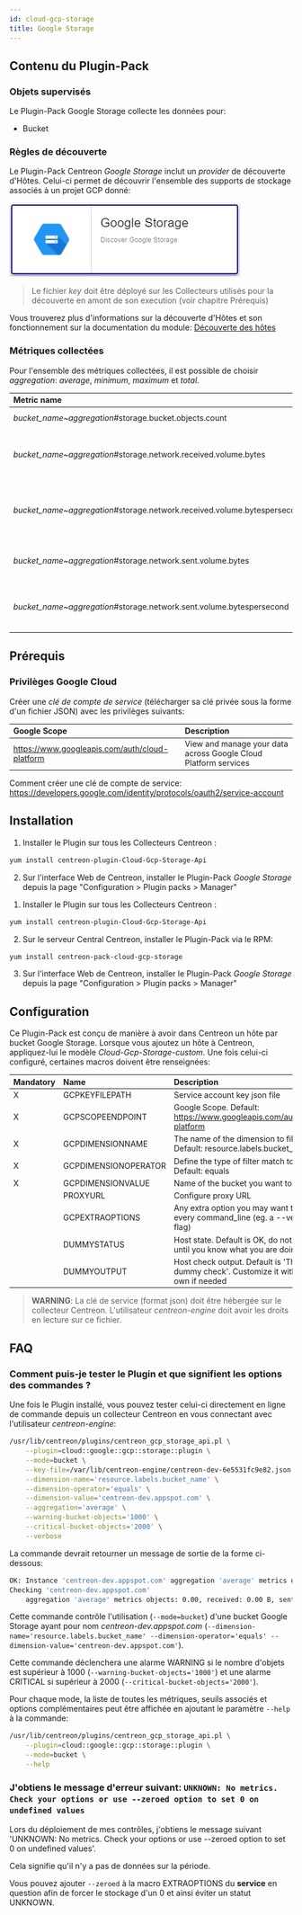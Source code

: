 ```yaml
---
id: cloud-gcp-storage
title: Google Storage
---
```


## Contenu du Plugin-Pack

### Objets supervisés

Le Plugin-Pack Google Storage collecte les données pour:
* Bucket

### Règles de découverte

Le Plugin-Pack Centreon *Google Storage* inclut un *provider* de découverte d'Hôtes.
Celui-ci permet de découvrir l'ensemble des supports de stockage associés à un projet GCP donné:

![image](../../../assets/integrations/plugin-packs/procedures/cloud-gcp-storage-provider.png)

> Le fichier *key* doit être déployé sur les Collecteurs utilisés pour la découverte en amont de son execution (voir chapitre Prérequis)

Vous trouverez plus d'informations sur la découverte d'Hôtes et son fonctionnement sur la documentation du module:
[Découverte des hôtes](../../../monitoring/discovery/hosts-discovery)

### Métriques collectées

Pour l'ensemble des métriques collectées, il est possible de choisir *aggregation*: _average_, _minimum_, _maximum_ et _total_.

<!--DOCUSAURUS_CODE_TABS-->

<!--Bucket-->

| Metric name                                                                | Description                                         | Unit  |
| :------------------------------------------------------------------------- | :-------------------------------------------------- | :---- |
| *bucket_name*~*aggregation*#storage.bucket.objects.count                   | Number of objects                                   |       |
| *bucket_name*~*aggregation*#storage.network.received.volume.bytes          | Count of bytes received over the network            | B     |
| *bucket_name*~*aggregation*#storage.network.received.volume.bytespersecond | Count of bytes received per second over the network | B/s   |
| *bucket_name*~*aggregation*#storage.network.sent.volume.bytes              | Count of bytes sent over the network                | B     |
| *bucket_name*~*aggregation*#storage.network.sent.volume.bytespersecond     | Count of bytes sent per second over the network     | B/s   |

<!--END_DOCUSAURUS_CODE_TABS-->

## Prérequis

### Privilèges Google Cloud

Créer une *clé de compte de service* (télécharger sa clé privée sous la forme d'un fichier JSON) avec les privilèges suivants:

| Google Scope                                     | Description                                                     |
| :----------------------------------------------- | :-------------------------------------------------------------- |
| https://www.googleapis.com/auth/cloud-platform   | View and manage your data across Google Cloud Platform services |

Comment créer une clé de compte de service: https://developers.google.com/identity/protocols/oauth2/service-account

## Installation

<!--DOCUSAURUS_CODE_TABS-->

<!--Online IMP Licence & IT-100 Editions-->

1. Installer le Plugin sur tous les Collecteurs Centreon :

```bash
yum install centreon-plugin-Cloud-Gcp-Storage-Api
```

2. Sur l'interface Web de Centreon, installer le Plugin-Pack *Google Storage* depuis la page "Configuration > Plugin packs > Manager"

<!--Offline IMP License-->

1. Installer le Plugin sur tous les Collecteurs Centreon :

```bash
yum install centreon-plugin-Cloud-Gcp-Storage-Api
```

2. Sur le serveur Central Centreon, installer le Plugin-Pack via le RPM:

```bash
yum install centreon-pack-cloud-gcp-storage
```

3. Sur l'interface Web de Centreon, installer le Plugin-Pack *Google Storage* depuis la page "Configuration > Plugin packs > Manager"

<!--END_DOCUSAURUS_CODE_TABS-->

## Configuration

Ce Plugin-Pack est conçu de manière à avoir dans Centreon un hôte par bucket Google Storage.
Lorsque vous ajoutez un hôte à Centreon, appliquez-lui le modèle *Cloud-Gcp-Storage-custom*. 
Une fois celui-ci configuré, certaines macros doivent être renseignées:

| Mandatory   | Name                 | Description                                                                                 |
| :---------- | :------------------- | :------------------------------------------------------------------------------------------ |
| X           | GCPKEYFILEPATH       | Service account key json file                                                               |
| X           | GCPSCOPEENDPOINT     | Google Scope. Default: https://www.googleapis.com/auth/cloud-platform                       |
| X           | GCPDIMENSIONNAME     | The name of the dimension to filter on. Default: resource.labels.bucket_name                |
| X           | GCPDIMENSIONOPERATOR | Define the type of filter match to use. Default: equals                                     |
| X           | GCPDIMENSIONVALUE    | Name of the bucket you want to monitor.                                                     |
|             | PROXYURL             | Configure proxy URL                                                                         |
|             | GCPEXTRAOPTIONS      | Any extra option you may want to add to every command_line (eg. a --verbose flag)           |
|             | DUMMYSTATUS          | Host state. Default is OK, do not modify it until you know what you are doing               |
|             | DUMMYOUTPUT          | Host check output. Default is 'This is a dummy check'. Customize it with your own if needed |

> **WARNING**: La clé de service (format json) doit être hébergée sur le collecteur Centreon. L'utilisateur *centreon-engine* doit avoir les droits en lecture sur ce fichier.

## FAQ

### Comment puis-je tester le Plugin et que signifient les options des commandes ?

Une fois le Plugin installé, vous pouvez tester celui-ci directement en ligne de commande
depuis un collecteur Centreon en vous connectant avec l'utilisateur *centreon-engine*:

```bash
/usr/lib/centreon/plugins/centreon_gcp_storage_api.pl \
    --plugin=cloud::google::gcp::storage::plugin \
    --mode=bucket \
    --key-file=/var/lib/centreon-engine/centreon-dev-6e5531fc9e82.json \
    --dimension-name='resource.labels.bucket_name' \
    --dimension-operator='equals' \
    --dimension-value='centreon-dev.appspot.com' \
    --aggregation='average' \
    --warning-bucket-objects='1000' \
    --critical-bucket-objects='2000' \
    --verbose
```

La commande devrait retourner un message de sortie de la forme ci-dessous:

```bash
OK: Instance 'centreon-dev.appspot.com' aggregation 'average' metrics objects: 0.00, received: 0.00 B, sent: 382.00 B | 'centreon-dev.appspot.com~average#storage.bucket.objects.count'=0.00;0:1000;0:2000;0; 'centreon-dev.appspot.com~average#storage.network.received.volume.bytes'=0.00B;;;0; 'centreon-dev.appspot.com~average#storage.network.sent.volume.bytes'=382.00B;;;0;
Checking 'centreon-dev.appspot.com'
    aggregation 'average' metrics objects: 0.00, received: 0.00 B, sent: 382.00 B
```

Cette commande contrôle l'utilisation (```--mode=bucket```) d'une bucket Google Storage 
ayant pour nom *centreon-dev.appspot.com* (```--dimension-name='resource.labels.bucket_name' --dimension-operator='equals' --dimension-value='centreon-dev.appspot.com'```).

Cette commande déclenchera une alarme WARNING si le nombre d'objets est supérieur à 1000 (```--warning-bucket-objects='1000'```)
et une alarme CRITICAL si supérieur à 2000 (```--critical-bucket-objects='2000'```).

Pour chaque mode, la liste de toutes les métriques, seuils associés et options complémentaires peut être affichée
en ajoutant le paramètre ```--help``` à la commande:

```bash
/usr/lib/centreon/plugins/centreon_gcp_storage_api.pl \
    --plugin=cloud::google::gcp::storage::plugin \
    --mode=bucket \
    --help
```

### J'obtiens le message d'erreur suivant: ```UNKNOWN: No metrics. Check your options or use --zeroed option to set 0 on undefined values```

Lors du déploiement de mes contrôles, j'obtiens le message suivant 'UNKNOWN: No metrics. Check your options or use --zeroed option to set 0 on undefined values'. 

Cela signifie qu'il n'y a pas de données sur la période.

Vous pouvez ajouter ```--zeroed``` à la macro EXTRAOPTIONS du **service** en question afin de forcer le stockage d'un 0 et ainsi éviter un statut UNKNOWN.
